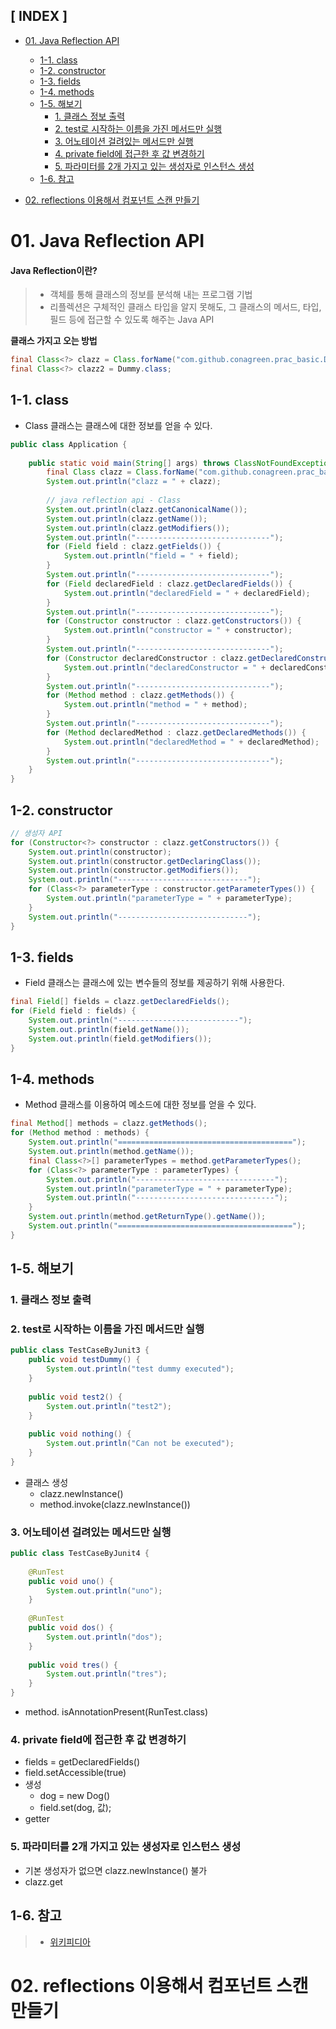## [ INDEX ]

- [01. Java Reflection API](#01-java-reflection-api)
  - [1-1. class](#1-1-class)
  - [1-2. constructor](#1-2-constructor)
  - [1-3. fields](#1-3-fields)
  - [1-4. methods](#1-4-methods)
  - [1-5. 해보기](#1-5-) 
     - [1. 클래스 정보 출력](#1---)
     - [2. test로 시작하는 이름을 가진 메서드만 실행](#2-test-----)
     - [3. 어노테이션 걸려있는 메서드만 실행](#3----)
     - [4. private field에 접근한 후 값 변경하기](#4-private-field----)
     - [5. 파라미터를 2개 가지고 있는 생성자로 인스턴스 생성](#5--2-----)
  - [1-6. 참고](#1-6-)

- [02. reflections 이용해서 컴포넌트 스캔 만들기](#02-reflections----)




# 01. Java Reflection API
#### Java Reflection이란?
>- 객체를 통해 클래스의 정보를 분석해 내는 프로그램 기법
>- 리플렉션은 구체적인 클래스 타입을 알지 못해도, 그 클래스의 메서드, 타입, 필드 등에 접근할 수 있도록 해주는 Java API 

**클래스 가지고 오는 방법**

```java
final Class<?> clazz = Class.forName("com.github.conagreen.prac_basic.Dummy");
final Class<?> clazz2 = Dummy.class;
```

## 1-1. class

- Class 클래스는 클래스에 대한 정보를 얻을 수 있다.

```java
public class Application {
    
    public static void main(String[] args) throws ClassNotFoundException {
        final Class clazz = Class.forName("com.github.conagreen.prac_basic.Dummy");
        System.out.println("clazz = " + clazz);
        
        // java reflection api - Class
        System.out.println(clazz.getCanonicalName());
        System.out.println(clazz.getName());
        System.out.println(clazz.getModifiers());
        System.out.println("------------------------------");
        for (Field field : clazz.getFields()) {
            System.out.println("field = " + field);
        }
        System.out.println("------------------------------");
        for (Field declaredField : clazz.getDeclaredFields()) {
            System.out.println("declaredField = " + declaredField);
        }
        System.out.println("------------------------------");
        for (Constructor constructor : clazz.getConstructors()) {
            System.out.println("constructor = " + constructor);
        }
        System.out.println("------------------------------");
        for (Constructor declaredConstructor : clazz.getDeclaredConstructors()) {
            System.out.println("declaredConstructor = " + declaredConstructor);
        }
        System.out.println("------------------------------");
        for (Method method : clazz.getMethods()) {
            System.out.println("method = " + method);
        }
        System.out.println("------------------------------");
        for (Method declaredMethod : clazz.getDeclaredMethods()) {
            System.out.println("declaredMethod = " + declaredMethod);
        }
        System.out.println("------------------------------");
    }
}
```

## 1-2. constructor

```java
// 생성자 API
for (Constructor<?> constructor : clazz.getConstructors()) {
    System.out.println(constructor);
    System.out.println(constructor.getDeclaringClass());
    System.out.println(constructor.getModifiers());
    System.out.println("-----------------------------");
    for (Class<?> parameterType : constructor.getParameterTypes()) {
        System.out.println("parameterType = " + parameterType);
    }
    System.out.println("-----------------------------");
}
```

## 1-3. fields

- Field 클래스는 클래스에 있는 변수들의 정보를 제공하기 위해 사용한다.

```java
final Field[] fields = clazz.getDeclaredFields();
for (Field field : fields) {
    System.out.println("---------------------------");
    System.out.println(field.getName());
    System.out.println(field.getModifiers());
}
```

## 1-4. methods

- Method 클래스를 이용하여 메소드에 대한 정보를 얻을 수 있다.

```java
final Method[] methods = clazz.getMethods();
for (Method method : methods) {
    System.out.println("=======================================");
    System.out.println(method.getName());
    final Class<?>[] parameterTypes = method.getParameterTypes();
    for (Class<?> parameterType : parameterTypes) {
        System.out.println("-------------------------------");
        System.out.println("parameterType = " + parameterType);
        System.out.println("-------------------------------");
    }
    System.out.println(method.getReturnType().getName());
    System.out.println("=======================================");
}
```

## 1-5. 해보기

### 1. 클래스 정보 출력

### 2. test로 시작하는 이름을 가진 메서드만 실행

```java
public class TestCaseByJunit3 {
    public void testDummy() {
        System.out.println("test dummy executed");
    }
    
    public void test2() {
        System.out.println("test2");
    }
    
    public void nothing() {
        System.out.println("Can not be executed");
    }
}
```

- 클래스 생성
  - clazz.newInstance()
  - method.invoke(clazz.newInstance())

### 3. 어노테이션 걸려있는 메서드만 실행

```java
public class TestCaseByJunit4 {
    
    @RunTest
    public void uno() {
        System.out.println("uno");
    }
    
    @RunTest
    public void dos() {
        System.out.println("dos");
    }
    
    public void tres() {
        System.out.println("tres");
    }
}
```

- method. isAnnotationPresent(RunTest.class)

### 4. private field에 접근한 후 값 변경하기
- fields = getDeclaredFields()
- field.setAccessible(true)
- 생성
  - dog = new Dog()
  - field.set(dog, 값);
- getter

### 5. 파라미터를 2개 가지고 있는 생성자로 인스턴스 생성
- 기본 생성자가 없으면 clazz.newInstance() 불가
- clazz.get

## 1-6. 참고
>- [위키피디아](https://en.wikipedia.org/wiki/Reflective_programming)

# 02. reflections 이용해서 컴포넌트 스캔 만들기